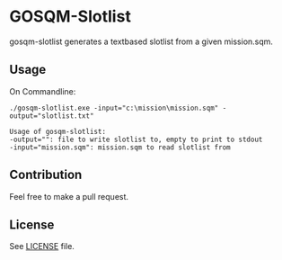 GOSQM-Slotlist
========================

gosqm-slotlist generates a textbased slotlist from a given mission.sqm.

Usage
-----
On Commandline:

	./gosqm-slotlist.exe -input="c:\mission\mission.sqm" -output="slotlist.txt"

	Usage of gosqm-slotlist:
	-output="": file to write slotlist to, empty to print to stdout
	-input="mission.sqm": mission.sqm to read slotlist from


Contribution
-----

Feel free to make a pull request.


License
-----

See [LICENSE](LICENSE) file.

